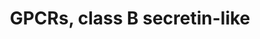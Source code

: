 ---
annotations:
- type: Pathway Ontology
  value: signaling pathway
authors:
- MaintBot
- AlexanderPico
- Eweitz
description: ''
last-edited: 2021-05-21
organisms:
- Canis familiaris
redirect_from:
- /index.php/Pathway:WP1123
- /instance/WP1123
schema-jsonld:
- '@context': https://schema.org/
  '@id': https://wikipathways.github.io/pathways/WP1123.html
  '@type': Dataset
  creator:
    '@type': Organization
    name: WikiPathways
  description: ''
  keywords:
  - VIPR1
  - GCGR
  - EMR2
  - PTH1R
  - SCTR
  - CALCRL
  - ELTD1
  - LPHN1
  - EMR1
  - LPHN3
  - GPR64
  - GHRHR
  - CD97
  - VIPR2
  - CRHR2
  - GIPR
  - PTHR2
  - CALCR
  - CRHR1
  - ADCYAP1R1
  - GLP2R
  - LPHN2
  - GLP1R
  license: CC0
  name: GPCRs, class B secretin-like
seo: CreativeWork
title: GPCRs, class B secretin-like
wpid: WP1123
---